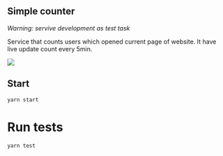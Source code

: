 ## Simple counter
*Warning:* _servive development as test task_

Service that counts users which opened current page of website.
It have live update count every 5min.

![](https://prnt.sc/s9wptg)

## Start

```
yarn start
```

# Run tests

```
yarn test
```
